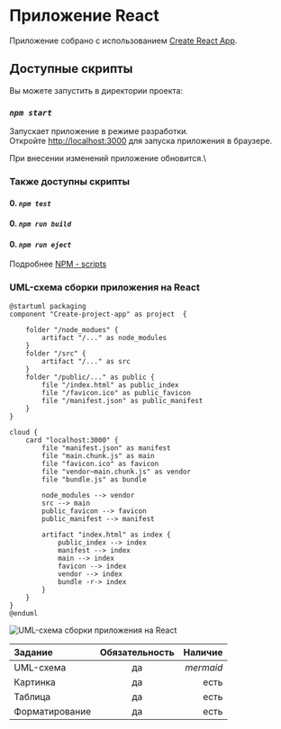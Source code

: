 # Приложение React

Приложение собрано с использованием [Create React App](https://github.com/facebook/create-react-app).

## Доступные скрипты

Вы можете запустить в директории проекта:

### ***`npm start`***

Запускает приложение в режиме разработки.\
Откройте [http://localhost:3000](http://localhost:3000) для запуска приложения в браузере.

При внесении изменений приложение обновится.\

### Также доступны скрипты

#### 0. ***`npm test`***
#### 0. ***`npm run build`***
#### 0. ***`npm run eject`***

Подробнее [NPM - scripts](https://docs.npmjs.com/cli/v7/using-npm/scripts)

### UML-схема сборки приложения на React

```
@startuml packaging
component "Create-project-app" as project  {

    folder "/node_modues" {
        artifact "/..." as node_modules
    }
    folder "/src" {
        artifact "/..." as src
    }
    folder "/public/..." as public {
        file "/index.html" as public_index
        file "/favicon.ico" as public_favicon
        file "/manifest.json" as public_manifest
    }
}

cloud {
    card "localhost:3000" {
        file "manifest.json" as manifest
        file "main.chunk.js" as main
        file "favicon.ico" as favicon
        file "vendor~main.chunk.js" as vendor
        file "bundle.js" as bundle

        node_modules --> vendor
        src --> main
        public_favicon --> favicon
        public_manifest --> manifest

        artifact "index.html" as index {
            public_index --> index
            manifest --> index
            main --> index
            favicon --> index
            vendor --> index
            bundle -r-> index
        }
    }
}
@enduml
```

![*UML-схема сборки приложения на React*](//React-app.png "React-app сборка")

|    Задание    | Обязательность  |     Наличие   |
|:------------- |:---------------:| -------------:|
| UML-схема     |        да       |      *mermaid*|
| Картинка      |        да       |           есть|
| Таблица       |        да       |           есть|
| Форматирование|        да       |           есть|